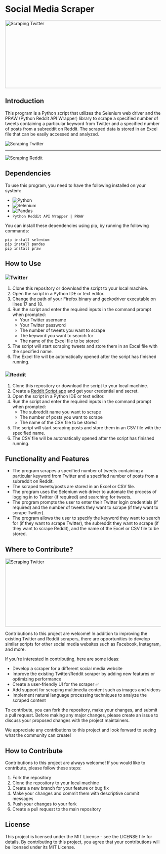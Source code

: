 # Social Media Scraper

<img src="https://imgur.com/dshvWbf.png" alt="Scraping Twitter" width="512" height="220" />

## Introduction
This program is a Python script that utilizes the Selenium web driver and the PRAW (Python Reddit API Wrapper) library to scrape a specified number of tweets containing a particular keyword from Twitter and a specified number of posts from a subreddit on Reddit. The scraped data is stored in an Excel file that can be easily accessed and analyzed.

<img src="https://i.imgur.com/JS9bxEB.png" alt="Scraping Twitter"/>
<hr>
<img src="https://imgur.com/DlfeMQ5.png" alt="Scraping Reddit"/>

## Dependencies
To use this program, you need to have the following installed on your system:
- ![Python](https://img.shields.io/badge/python-3670A0?style=for-the-badge&logo=python&logoColor=ffdd54)
- ![Selenium](https://img.shields.io/badge/-selenium-%43B02A?style=for-the-badge&logo=selenium&logoColor=white)
- ![Pandas](https://img.shields.io/badge/pandas-%23150458.svg?style=for-the-badge&logo=pandas&logoColor=white)
- `Python Reddit API Wrapper | PRAW`

You can install these dependencies using pip, by running the following commands:
```
pip install selenium
pip install pandas
pip install praw
```
## How to Use
### ![Twitter](https://img.shields.io/badge/Twitter-%231DA1F2.svg?style=for-the-badge&logo=Twitter&logoColor=white)
1. Clone this repository or download the script to your local machine.
2. Open the script in a Python IDE or text editor.
3. Change the path of your Firefox binary and geckodriver executable on lines 17 and 18.
4. Run the script and enter the required inputs in the command prompt when prompted:
    - Your Twitter username
    - Your Twitter password
    - The number of tweets you want to scrape
    - The keyword you want to search for
    - The name of the Excel file to be stored
5. The script will start scraping tweets and store them in an Excel file with the specified name.
6. The Excel file will be automatically opened after the script has finished running.

### ![Reddit](https://img.shields.io/badge/Reddit-FF4500?style=for-the-badge&logo=reddit&logoColor=white)
1. Clone this repository or download the script to your local machine.
2. Create a [Reddit Script app](https://www.reddit.com/prefs/apps) and get your credential and secret.
3. Open the script in a Python IDE or text editor.
4. Run the script and enter the required inputs in the command prompt when prompted:
    - The subreddit name you want to scrape
    - The number of posts you want to scrape
    - The name of the CSV file to be stored
5. The script will start scraping posts and store them in an CSV file with the specified name.
6. The CSV file will be automatically opened after the script has finished running.

## Functionality and Features
- The program scrapes a specified number of tweets containing a particular keyword from Twitter and a specified number of posts from a subreddit on Reddit.
- The scraped tweets/posts are stored in an Excel or CSV file.
- The program uses the Selenium web driver to automate the process of logging in to Twitter (if required) and searching for tweets.
- The program prompts the user to enter their Twitter login credentials (if required) and the number of tweets they want to scrape (if they want to scrape Twitter).
- The program allows the user to specify the keyword they want to search for (if they want to scrape Twitter), the subreddit they want to scrape (if they want to scrape Reddit), and the name of the Excel or CSV file to be stored.

## Where to Contribute?

<img src="https://imgur.com/iBMe3Rv.png" alt="Scraping Twitter" width="512" height="220" />

Contributions to this project are welcome! In addition to improving the existing Twitter and Reddit scrapers, there are opportunities to develop similar scripts for other social media websites such as Facebook, Instagram, and more.

If you're interested in contributing, here are some ideas:

- Develop a scraper for a different social media website
- Improve the existing Twitter/Reddit scraper by adding new features or optimizing performance
- Create a user-friendly UI for the scraper ✅
- Add support for scraping multimedia content such as images and videos
- Implement natural language processing techniques to analyze the scraped content

To contribute, you can fork the repository, make your changes, and submit a pull request. Before making any major changes, please create an issue to discuss your proposed changes with the project maintainers.

We appreciate any contributions to this project and look forward to seeing what the community can create!

## How to Contribute
Contributions to this project are always welcome! If you would like to contribute, please follow these steps:

1. Fork the repository
2. Clone the repository to your local machine
3. Create a new branch for your feature or bug fix
4. Make your changes and commit them with descriptive commit messages
5. Push your changes to your fork
6. Create a pull request to the main repository

## License
This project is licensed under the MIT License - see the LICENSE file for details. By contributing to this project, you agree that your contributions will be licensed under its MIT License.
